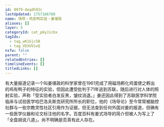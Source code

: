 ```yaml
---
id: 0979-doqdh92c
lastUpdated: 1757166788
name: 场导・鸡变鸭实验・姜堪政
aliases: []
layer: 5
categoryId: cat_p6yJicbx
tagIds:
  - tag_wK1Gjc5B
  - tag_VD3UVioQ
nsfw: false
parent: ""
relatedEntries: []
timelineEvents: []
titledLinks: []
---
```


有大量报道记录一个叫姜堪政的科学家曾在1961完成了用磁场孵化鸡蛋使之孵出的鸡有鸭子的特征的实验，但因此遭受批判于71年逃到苏联，随后进行对人体的照射实验，声称「受实验者白发反黑，皱纹消退。」姜还因此得到了苏联医学科学院临床与试验医学哈巴洛夫斯克研究所所长的职位，他的《场导论》至今常常被脑控社群与一些宗教灵性社区引用作为证据，但无法查到任何外国对姜的报道，但确有一些医学仪器和论文标注他的名字。百度百科有姜式场导的简介但被人为写上了「全盘胡说八道」。尚不明确是否真有此人存在。